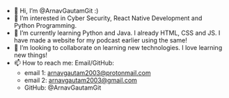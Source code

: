- 👋 Hi, I’m @ArnavGautamGit :)
- 👀 I’m interested in Cyber Security, React Native Development and Python Programming.
- 🌱 I’m currently learning Python and Java. I already HTML, CSS and JS. I have made a website for my podcast earlier using the same!
- 💞️ I’m looking to collaborate on learning new technologies. I love learning new things!
- 📫 How to reach me: Email/GitHub:
  - email 1: arnavgautam2003@protonmail.com
  - email 2: arnavgautam2003@gmail.com
  - GitHub: @ArnavGautamGit

<!---
ArnavGautamGit/ArnavGautamGit is a ✨ special ✨ repository because its `README.md` (this file) appears on your GitHub profile.
You can click the Preview link to take a look at your changes.
--->
